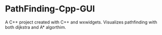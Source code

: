 # PathFinding-Cpp-GUI
A C++ project created with C++ and wxwidgets. Visualizes pathfinding with both dijkstra and A* algorthim.
